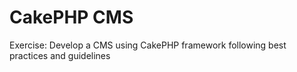 # CakePHP CMS


Exercise: Develop a CMS using CakePHP framework following best practices and guidelines
